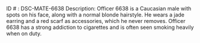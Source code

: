 ID # : DSC-MATE-6638
Description: Officer 6638 is a Caucasian male with spots on his face, along with a normal blonde hairstyle. He wears a jade earring and a red scarf as accessories, which he never removes. Officer 6638 has a strong addiction to cigarettes and is often seen smoking heavily when on duty. 